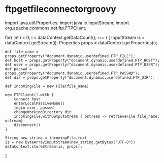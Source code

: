 # ftpgetfileconnectorgroovy
import java.util.Properties;
import java.io.InputStream;
import org.apache.commons.net.ftp.FTPClient;

for( int i = 0; i < dataContext.getDataCount(); i++ ) {
    InputStream is = dataContext.getStream(i);
    Properties props = dataContext.getProperties(i);

    def file_name = props.getProperty("document.dynamic.userdefined.FTP_FILE");
    def host = props.getProperty("document.dynamic.userdefined.FTP_HOST");
    def user = props.getProperty("document.dynamic.userdefined.FTP_USER");
    def passwd = props.getProperty("document.dynamic.userdefined.FTP_PASSWD");
    def dir = props.getProperty("document.dynamic.userdefined.FTP_DIR");
    
    def incomingFile = new File(file_name)

    new FTPClient().with {
        connect host
        enterLocalPassiveMode()
        login user, passwd
        changeWorkingDirectory dir
        incomingFile.withOutputStream { ostream -> retrieveFile file_name, ostream}
        disconnect()
    }
    
    String new_string = incomingFile.text
    is = new ByteArrayInputStream(new_string.getBytes("UTF-8"))
    dataContext.storeStream(is, props);
}
